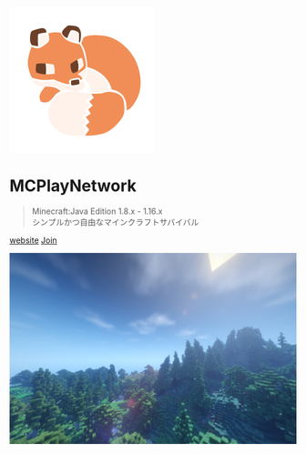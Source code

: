 
![logo](_media/logo.png)

# MCPlayNetwork

> Minecraft:Java Edition 1.8.x - 1.16.x  
> シンプルかつ自由なマインクラフトサバイバル

[website](https://www.mcplay.biz/)
[Join](#MCPlayNetwork)

![](_media/bg.png)
